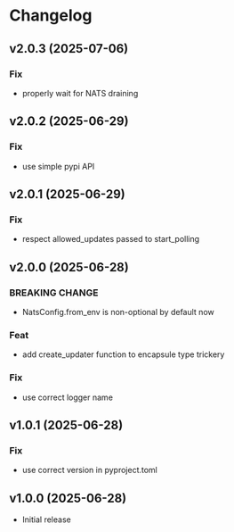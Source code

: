 # Changelog

## v2.0.3 (2025-07-06)

### Fix

- properly wait for NATS draining

## v2.0.2 (2025-06-29)

### Fix

- use simple pypi API

## v2.0.1 (2025-06-29)

### Fix

- respect allowed_updates passed to start_polling

## v2.0.0 (2025-06-28)

### BREAKING CHANGE

- NatsConfig.from_env is non-optional by default now

### Feat

- add create_updater function to encapsule type trickery

### Fix

- use correct logger name

## v1.0.1 (2025-06-28)

### Fix

- use correct version in pyproject.toml

## v1.0.0 (2025-06-28)

- Initial release
